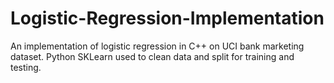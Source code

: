 # Logistic-Regression-Implementation
An implementation of logistic regression in C++ on UCI bank marketing dataset. Python SKLearn used to clean data and split for training and testing.
